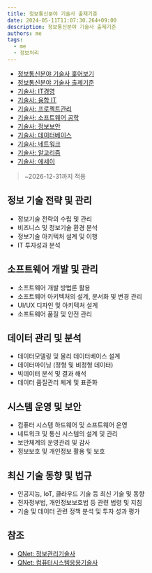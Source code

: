 ```yaml
---
title: 정보통신분야 기술사 출제기준
date: 2024-05-11T11:07:30.264+09:00
description: 정보통신분야 기술사 출제기준
authors: me
tags:
  - me
  - 정보처리
---
```


- [정보통신분야 기술사 훑어보기](/2023/10/07/professional-engineer-information-overview/)
- [정보통신분야 기술사 출제기준](/2024/05/11/professional-engineer-guidelines/)
- [기술사: IT경영](/2023/10/07/professional-engineer-it-governance/)
- [기술사: 융합 IT](/2023/10/14/professional-engineer-it-conversence/)
- [기술사: 프로젝트관리](/2023/10/22/professional-engineer-project-management/)
- [기술사: 소프트웨어 공학](/2023/10/28/professional-engineer-sw-engineering/)
- [기술사: 정보보안](/2023/11/11/professional-engineer-information-security/)
- [기술사: 데이터베이스](/2023/11/11/professional-engineer-database/)
- [기술사: 네트워크](/2023/12/23/professional-engineer-network/)
- [기술사: 알고리즘](/2024/01/13/professional-engineer-algorithm/)
- [기술사: 에세이](/2024/03/02/professional-engineer-essay)

> ~2026-12-31까지 적용

## 정보 기술 전략 및 관리

- 정보기술 전략의 수립 및 관리
- 비즈니스 및 정보기술 환경 분석
- 정보기술 아키텍처 설계 및 이행
- IT 투자성과 분석

## 소프트웨어 개발 및 관리

- 소프트웨어 개발 방법론 활용
- 소프트웨어 아키텍처의 설계, 문서화 및 변경 관리
- UI/UX 디자인 및 아키텍처 설계
- 소프트웨어 품질 및 안전 관리

## 데이터 관리 및 분석

- 데이터모델링 및 물리 데이터베이스 설계
- 데이터마이닝 (정형 및 비정형 데이터)
- 빅데이터 분석 및 결과 해석
- 데이터 품질관리 체계 및 표준화

## 시스템 운영 및 보안

- 컴퓨터 시스템 하드웨어 및 소프트웨어 운영
- 네트워크 및 통신 시스템의 설계 및 관리
- 보안체계의 운영관리 및 감사
- 정보보호 및 개인정보 활용 및 보호

## 최신 기술 동향 및 법규

- 인공지능, IoT, 클라우드 기술 등 최신 기술 및 동향
- 전자정부법, 개인정보보호법 등 관련 법령 및 지침
- 기술 및 데이터 관련 정책 분석 및 투자 성과 평가

## 참조

- [QNet: 정보관리기술사](https://www.q-net.or.kr/crf005.do?id=crf00505&jmCd=0601)
- [QNet: 컴퓨터시스템응용기술사](https://www.q-net.or.kr/crf005.do?id=crf00505&jmCd=0622)
